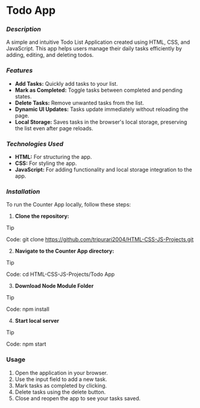# Todo App

### _Description_
A simple and intuitive Todo List Application created using HTML, CSS, and JavaScript. This app helps users manage their daily tasks efficiently by adding, editing, and deleting todos.


### _Features_
+ **Add Tasks:** Quickly add tasks to your list.
+ **Mark as Completed:** Toggle tasks between completed and pending states.
+ **Delete Tasks:** Remove unwanted tasks from the list.
+ **Dynamic UI Updates:** Tasks update immediately without reloading the page.
+ **Local Storage:** Saves tasks in the browser's local storage, preserving the list even after page reloads.


### _Technologies_ _Used_
+ **HTML:** For structuring the app.
+ **CSS:** For styling the app.
+ **JavaScript:** For adding functionality and local storage integration to the app.

### _Installation_

To run the Counter App locally, follow these steps:
1. **Clone the repository:**
> [!TIP]
> Code: git clone https://github.com/tripurari2004/HTML-CSS-JS-Projects.git

2. **Navigate to the Counter App directory:**
> [!TIP]
> Code: cd HTML-CSS-JS-Projects/Todo App

3. **Download Node Module Folder**
> [!TIP]
> Code: npm install

4. **Start local server**
> [!TIP]
> Code: npm start

### Usage
1. Open the application in your browser.
2. Use the input field to add a new task.
3. Mark tasks as completed by clicking.
4. Delete tasks using the delete button.
5. Close and reopen the app to see your tasks saved.
